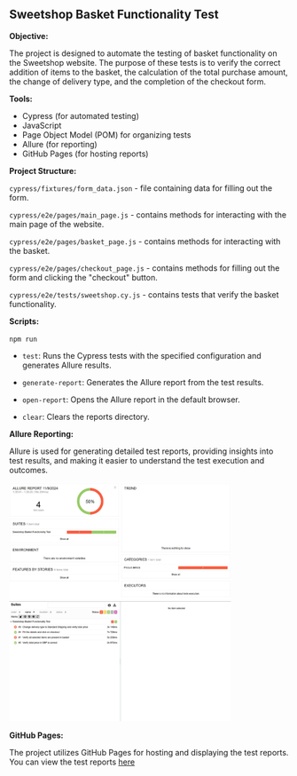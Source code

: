 ## Sweetshop Basket Functionality Test

**Objective:**  

The project is designed to automate the testing of basket functionality on the Sweetshop website. The purpose of these tests is to verify the correct addition of items to the basket, the calculation of the total purchase amount, the change of delivery type, and the completion of the checkout form.

**Tools:**  
- Cypress (for automated testing)
- JavaScript
- Page Object Model (POM) for organizing tests
- Allure (for reporting)
- GitHub Pages (for hosting reports)

**Project Structure:** 

`cypress/fixtures/form_data.json`    - file containing data for filling out the form. 

`cypress/e2e/pages/main_page.js`     - contains methods for interacting with the main page of the website. 

`cypress/e2e/pages/basket_page.js`   - contains methods for interacting with the basket. 

`cypress/e2e/pages/checkout_page.js` - contains methods for filling out the form and clicking the "checkout" button. 

`cypress/e2e/tests/sweetshop.cy.js`  - contains tests that verify the basket functionality. 

**Scripts:** 

`npm run`

- `test`: Runs the Cypress tests with the specified configuration and generates Allure results.

- `generate-report`: Generates the Allure report from the test results.

- `open-report`: Opens the Allure report in the default browser.

- `clear`: Clears the reports directory.

**Allure Reporting:**

Allure is used for generating detailed test reports, providing insights into test results, and making it easier to understand the test execution and outcomes.

<img src=".images/allure_report_overview.jpg" width="400"/>  <img src=".images/allure_report_suites.jpg" width="400"/>

**GitHub Pages:** 

The project utilizes GitHub Pages for hosting and displaying the test reports. You can view the test reports [here](https://github.com/SweetshopCypressAllure)